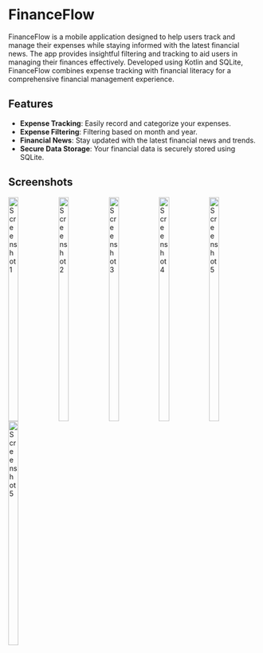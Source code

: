 # FinanceFlow

FinanceFlow is a mobile application designed to help users track and manage their expenses while staying informed with the latest financial news. The app provides insightful filtering and tracking to aid users in managing their finances effectively. Developed using Kotlin and SQLite, FinanceFlow combines expense tracking with financial literacy for a comprehensive financial management experience.

## Features

- **Expense Tracking**: Easily record and categorize your expenses.
- **Expense Filtering**: Filtering based on month and year.
- **Financial News**: Stay updated with the latest financial news and trends.
- **Secure Data Storage**: Your financial data is securely stored using SQLite.

## Screenshots

<div style="display: flex; flex-wrap: wrap;">
  <img src="https://github.com/kosuri-indu/FinanceFlow/assets/118645569/517f3bf0-c8aa-4b52-a85a-d1d84d87affb" alt="Screenshot 1" width="20%" height="450px" />
  <img src="https://github.com/kosuri-indu/FinanceFlow/assets/118645569/7b5448f9-038f-4b43-8dc3-d42ffc44e901" alt="Screenshot 2" width="20%" height="450px" />
  <img src="https://github.com/kosuri-indu/FinanceFlow/assets/118645569/6e14c097-8e0f-4bf6-a3c7-2ab91e90845e" alt="Screenshot 3" width="20%" height="450px" />
  <br>
  <img src="https://github.com/kosuri-indu/FinanceFlow/assets/118645569/5d431e28-3571-4981-bf9d-d50a623e3b5c" alt="Screenshot 4" width="20%" height="450px" />
  <img src="https://github.com/kosuri-indu/FinanceFlow/assets/118645569/32c6f8a1-7cd9-4d3c-bc97-5e3e858d049e" alt="Screenshot 5" width="20%" height="450px" />
  <img src="https://github.com/kosuri-indu/FinanceFlow/assets/118645569/8a88b902-db4c-4045-b7dc-6655de0a61f0" alt="Screenshot 5" width="20%" height="450px" />
</div>
